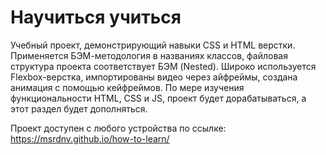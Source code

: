 # Научиться учиться

Учебный проект, демонстрирующий навыки CSS и HTML верстки.
Применяется БЭМ-методология в названиях классов, файловая структура проекта соответствует БЭМ (Nested).
Широко используется Flexbox-верстка, импортированы видео через айфреймы, создана анимация с помощью кейфреймов.
По мере изучения функциональности HTML, CSS и JS, проект будет дорабатываться, а этот раздел будет дополняться.

Проект доступен с любого устройства по ссылке: https://msrdnv.github.io/how-to-learn/

